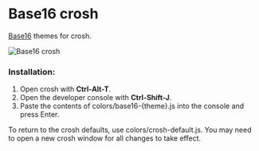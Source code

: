 # Base16 crosh
[Base16](https://github.com/chriskempson/base16) themes for crosh.

![Base16 crosh](https://raw.github.com/philj56/base16-crosh/master/base16-crosh.png)

### Installation:
1. Open crosh with **Ctrl-Alt-T**.
2. Open the developer console with **Ctrl-Shift-J**.
3. Paste the contents of colors/base16-{theme}.js into the console and press Enter. 

To return to the crosh defaults, use colors/crosh-default.js. You may need to open 
a new crosh window for all changes to take effect.
